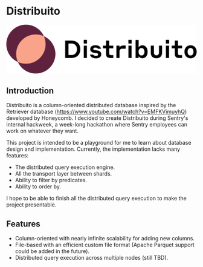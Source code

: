 # Distribuito

![Distribuito logo](./logo.png)

## Introduction

Distribuito is a column-oriented distributed database inspired by the Retriever database
(https://www.youtube.com/watch?v=EMFKVimuyhQ) developed by Honeycomb. I decided to create Distribuito during Sentry's
internal hackweek, a week-long hackathon where Sentry employees can work on whatever they want.

This project is intended to be a playground for me to learn about database design and implementation. Currently, the
implementation lacks many features:

- The distributed query execution engine.
- All the transport layer between shards.
- Ability to filter by predicates.
- Ability to order by.

I hope to be able to finish all the distributed query execution to make the project presentable.

## Features

- Column-oriented with nearly infinite scalability for adding new columns.
- File-based with an efficient custom file format (Apache Parquet support could be added in the future).
- Distributed query execution across multiple nodes (still TBD).